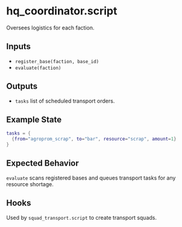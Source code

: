 # hq_coordinator.script

Oversees logistics for each faction.

## Inputs
- `register_base(faction, base_id)`
- `evaluate(faction)`

## Outputs
- `tasks` list of scheduled transport orders.

## Example State
```lua
tasks = {
  {from="agroprom_scrap", to="bar", resource="scrap", amount=1}
}
```

## Expected Behavior
`evaluate` scans registered bases and queues transport tasks for any resource shortage.

## Hooks
Used by `squad_transport.script` to create transport squads.
